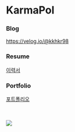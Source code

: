 

# KarmaPol 

### Blog

https://velog.io/@kkhkr98

### Resume
[이력서](https://www.rallit.com/resumes/143665@kkhkr98/%EA%B9%80%EA%B2%BD%ED%9B%88?theme=MODERN)

### Portfolio
[포트폴리오](https://drive.google.com/file/d/1BfrG8gDb_mzoM6GwbBs0ZqjpIOBqw7NX/view?usp=sharing)


<br/>   
<br/>   
<img src="https://github-readme-stats.vercel.app/api/top-langs/?username=KarmaPol&layout=compact" />
</div>
